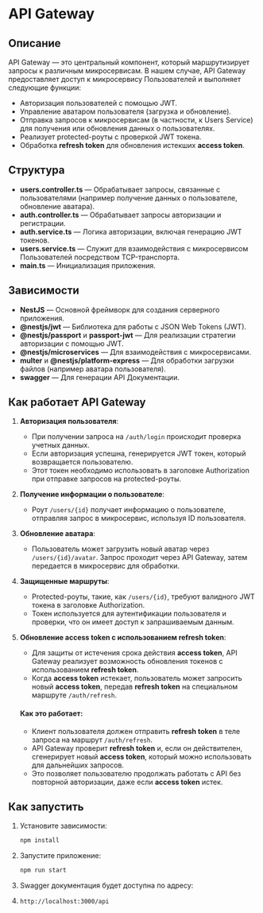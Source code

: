 # API Gateway

## Описание

API Gateway — это центральный компонент, который маршрутизирует запросы к различным микросервисам. В нашем случае, API Gateway предоставляет доступ к микросервису Пользователей и выполняет следующие функции:

- Авторизация пользователей с помощью JWT.
- Управление аватаром пользователя (загрузка и обновление).
- Отправка запросов к микросервисам (в частности, к Users Service) для получения или обновления данных о пользователях.
- Реализует protected-роуты с проверкой JWT токена.
- Обработка **refresh token** для обновления истекших **access token**.

## Структура

- **users.controller.ts** — Обрабатывает запросы, связанные с пользователями (например получение данных о пользователе, обновление аватара).
- **auth.controller.ts** — Обрабатывает запросы авторизации и регистрации.
- **auth.service.ts** — Логика авторизации, включая генерацию JWT токенов.
- **users.service.ts** — Служит для взаимодействия с микросервисом Пользователей посредством TCP-транспорта.
- **main.ts** — Инициализация приложения.

## Зависимости

- **NestJS** — Основной фреймворк для создания серверного приложения.
- **@nestjs/jwt** — Библиотека для работы с JSON Web Tokens (JWT).
- **@nestjs/passport** и **passport-jwt** — Для реализации стратегии авторизации с помощью JWT.
- **@nestjs/microservices** — Для взаимодействия с микросервисами.
- **multer** и **@nestjs/platform-express** — Для обработки загрузки файлов (например аватара пользователя).
- **swagger** — Для генерации API Документации.

## Как работает API Gateway

1. **Авторизация пользователя**:

   - При получении запроса на `/auth/login` происходит проверка учетных данных.
   - Если авторизация успешна, генерируется JWT токен, который возвращается пользователю.
   - Этот токен необходимо использовать в заголовке Authorization при отправке запросов на protected-роуты.

2. **Получение информации о пользователе**:

   - Роут `/users/{id}` получает информацию о пользователе, отправляя запрос в микросервис, используя ID пользователя.

3. **Обновление аватара**:

   - Пользователь может загрузить новый аватар через `/users/{id}/avatar`. Запрос проходит через API Gateway, затем передается в микросервис для обработки.

4. **Защищенные маршруты**:

   - Protected-роуты, такие, как `/users/{id}`, требуют валидного JWT токена в заголовке Authorization.
   - Токен используется для аутентификации пользователя и проверки, что он имеет доступ к запрашиваемым данным.

5. **Обновление access token с использованием refresh token**:

   - Для защиты от истечения срока действия **access token**, API Gateway реализует возможность обновления токенов с использованием **refresh token**.
   - Когда **access token** истекает, пользователь может запросить новый **access token**, передав **refresh token** на специальном маршруте `/auth/refresh`.

   #### Как это работает:

   - Клиент пользователя должен отправить **refresh token** в теле запроса на маршрут `/auth/refresh`.
   - API Gateway проверит **refresh token** и, если он действителен, сгенерирует новый **access token**, который можно использовать для дальнейших запросов.
   - Это позволяет пользователю продолжать работать с API без повторной авторизации, даже если **access token** истек.

## Как запустить

1. Установите зависимости:

   ```bash
   npm install
   ```

2. Запустите приложение:

   ```bash
   npm run start
   ```

3. Swagger документация будет доступна по адресу:
4. ```bash
   http://localhost:3000/api
   ```
